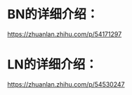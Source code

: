 # BN的详细介绍：  
https://zhuanlan.zhihu.com/p/54171297
# LN的详细介绍：  
https://zhuanlan.zhihu.com/p/54530247
